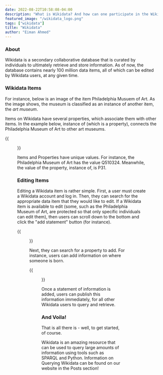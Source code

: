```yaml
---
date: 2022-08-22T10:58:08-04:00
description: "What is Wikidata? And how can one participate in the Wikidata community"
featured_image: "/wikidata_logo.png"
tags: ["wikidata"]
title: "Wikidata"
author: "Eiman Ahmed"
---
```


### About ###

Wikidata is a secondary collaborative database that is curated by individuals to ultimately retrieve and store information. As of now, the database  contains nearly 100 million data items, all of which can be edited by Wikidata users, at any given time. 

### Wikidata Items ###

For instance, below is an image of the item Philadelphia Musuem of Art. As the image shows, the museum is classified as an instance of another item, the *art museum*. 

Items on Wikidata have several properties, which associate them with other items. In the example below, instance of (which is a property), connects the Philadelphia Museum of Art to other art museums.

{{<figure src="philadelphiamuseum.png">}}

Items and Properties have unique values. For instance, the Philadelphia Museum of Art has the value Q510324. Meanwhile, the value of the property, instance of, is P31. 

### Editing Items ###

Editing a Wikidata item is rather simple. First, a user must create a Wikidata account and log in. Then, they can search for the appropriate data item that they would like to edit. If a Wikidata item is available to edit (some, such as the Philadelphia Museum of Art, are protected so that only specific individuals can edit them), then users can scroll down to the bottom and click the "add statement" button (for instance). 

{{<figure src="add_statement.png">}}

Next, they can search for a property to add. For instance, users can add information on where someone is born. 

{{<figure src="place_of_birth.png">}}

Once a statement of information is added, users can publish this information immediately, for all other Wikidata users to query and retrieve.

### And Voila!  ###

That is all there is - well, to get started, of course. 

Wikidata is an amazing resource that can be used to query large amounts of information using tools such as SPARQL and Python. Information on Querying Wikidata can be found on our website in the Posts section!



